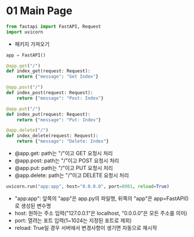 # 01 Main Page

```python 
from fastapi import FastAPI, Request
import uvicorn
```
- 패키지 가져오기

```python
app = FastAPI()

@app.get("/")
def index_get(request: Request):
    return {"message": "Get Index"}

@app.post("/")
def index_post(request: Request):
    return {"message": "Post: Index"}

@app.put("/")
def index_put(request: Request):
    return {"message": "Put: Index"}

@app.delete("/")
def index_delete(request: Request):
    return {"message": "Delete: Index"}
```
- @app.get:    path는 "/"이고 GET 요청시 처리
- @app.post:   path는 "/"이고 POST 요청시 처리
- @app.put:    path는 "/"이고 PUT 요청시 처리
- @app.delete: path는 "/"이고 DELETE 요청시 처리

```python
uvicorn.run("app:app", host="0.0.0.0", port=8081, reload=True)
```
- "app:app": 앞쪽의 "app"은 app.py의 파일명, 뒤쪽의 "app"은 app=FastAPI()로 생성된 변수명
- host:      원하는 주소 입력("127.0.0.1"은 localhost, "0.0.0.0"은 모든 주소를 의미)
- port:      열려는 포트 입력(1~1024는 지정된 포트로 제외)
- reload:    True일 경우 서버에서 변경사항이 생기면 자동으로 재시작